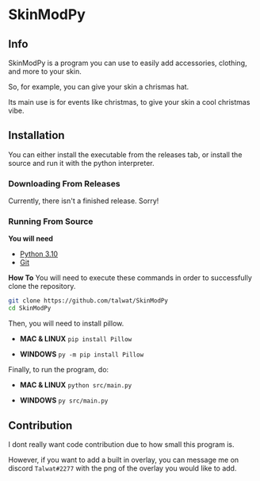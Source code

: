 SkinModPy 
===
## Info
SkinModPy is a program you can use to easily add accessories, clothing, and more to your skin.

So, for example, you can give your skin a chrismas hat.

Its main use is for events like christmas, to give your skin a cool christmas vibe.

## Installation
You can either install the executable from the releases tab, or install the source and run it with the python interpreter.

### Downloading From Releases
Currently, there isn't a finished release. Sorry!

### Running From Source
**You will need**
* [Python 3.10](https://www.python.org/)
* [Git](https://git-scm.com/)

**How To**
You will need to execute these commands in order to successfully clone the repository.
```bash
git clone https://github.com/talwat/SkinModPy
cd SkinModPy
```
Then, you will need to install pillow.

* **MAC & LINUX** `pip install Pillow`

* **WINDOWS** `py -m pip install Pillow`

Finally, to run the program, do:

* **MAC & LINUX** `python src/main.py`

* **WINDOWS** `py src/main.py`

## Contribution
I dont really want code contribution due to how small this program is.

However, if you want to add a built in overlay, you can message me on discord `Talwat#2277` with the png of the overlay you would like to add.